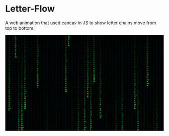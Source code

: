 # Letter-Flow
A web animation that used cancav in JS to show letter chains move from top to bottom.

![Alt text](./window.png?raw=true "Optional Title")
